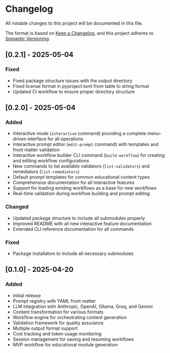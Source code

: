 # Changelog

All notable changes to this project will be documented in this file.

The format is based on [Keep a Changelog](https://keepachangelog.com/en/1.0.0/),
and this project adheres to [Semantic Versioning](https://semver.org/spec/v2.0.0.html).

## [0.2.1] - 2025-05-04

### Fixed
- Fixed package structure issues with the output directory
- Fixed license format in pyproject.toml from table to string format
- Updated CI workflow to ensure proper directory structure

## [0.2.0] - 2025-05-04

### Added
- Interactive mode (`interactive` command) providing a complete menu-driven interface for all operations
- Interactive prompt editor (`edit-prompt` command) with templates and front matter validation
- Interactive workflow builder CLI command (`build-workflow`) for creating and editing workflow configurations
- New commands to list available validators (`list-validators`) and remediators (`list-remediators`)
- Default prompt templates for common educational content types
- Comprehensive documentation for all interactive features
- Support for loading existing workflows as a base for new workflows
- Real-time validation during workflow building and prompt editing

### Changed
- Updated package structure to include all submodules properly
- Improved README with all new interactive feature documentation
- Extended CLI reference documentation for all commands

### Fixed
- Package installation to include all necessary submodules

## [0.1.0] - 2025-04-20

### Added
- Initial release
- Prompt registry with YAML front matter
- LLM integration with Anthropic, OpenAI, Ollama, Groq, and Gemini
- Content transformation for various formats
- Workflow engine for orchestrating content generation
- Validation framework for quality assurance
- Multiple output format support
- Cost tracking and token usage monitoring
- Session management for saving and resuming workflows
- MVP workflow for educational module generation